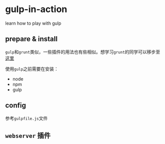# gulp-in-action
learn how to play with gulp 


## prepare & install

`gulp`和`grunt`类似，一些插件的用法也有些相似。想学习`grunt`的同学可以移步至[这里](https://github.com/FrankFan/grunt-from-zero-2-hero)

使用`gulp`之前需要在安装：

- node
- npm
- gulp

## config
参考`gulpfile.js`文件


## `webserver` 插件
